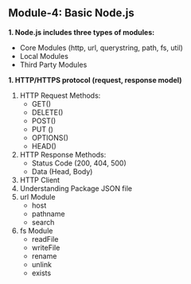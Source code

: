 ## Module-4: Basic Node.js

**1. Node.js includes three types of modules:**

- Core Modules (http, url, querystring, path, fs, util)
- Local Modules
- Third Party Modules

**1. HTTP/HTTPS protocol (request, response model)**

1. HTTP Request Methods:
   - GET()
   - DELETE()
   - POST()
   - PUT ()
   - OPTIONS()
   - HEAD()
1. HTTP Response Methods:
   - Status Code (200, 404, 500)
   - Data (Head, Body)
1. HTTP Client
1. Understanding Package JSON file
1. url Module
   - host
   - pathname
   - search
1. fs Module
   - readFile
   - writeFile
   - rename
   - unlink
   - exists
